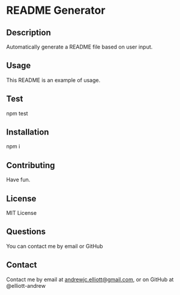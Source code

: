 # README Generator
  ## Description
  Automatically generate a README file based on user input.
  ## Usage
  This README is an example of usage.
  ## Test
  npm test
  ## Installation
  npm i
  ## Contributing
  Have fun.
  ## License
  MIT License
  ## Questions
  You can contact me by email or GitHub
  ## Contact
  Contact me by email at andrewjc.elliott@gmail.com, or on GitHub at @elliott-andrew
  